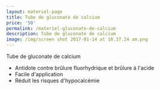 ```yaml
---
layout: materiel-page
title: Tube de gluconate de calcium
price: '50'
permalink: /materiel-gluconate-de-calcium
description: Tube de gluconate de calcium
image: /img/screen shot 2017-01-14 at 10.37.24 am.png
---
```

Tube de gluconate de calcium 

* Antidote contre brûlure fluorhydrique et brûlure à l'acide 
* Facile d'application
* Réduit les risques d'hypocalcémie
